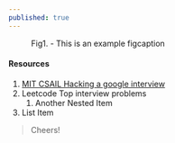 ```yaml
---
published: true
---
```


<figure>
	<img src="{{ '/assets/img/touring.jpg' | prepend: site.baseurl }}" alt=""> 
	<figcaption>Fig1. - This is an example figcaption</figcaption>
</figure>



#### Resources
1. [MIT CSAIL Hacking a google interview ][hacking-a-google-interview]
2. Leetcode Top interview problems
    1. Another Nested Item
3. List Item



<blockquote>Cheers!</blockquote>


[asdf-]: httpsadfsd
[hacking-a-google-interview]:    http://courses.csail.mit.edu/iap/interview/materials.php


